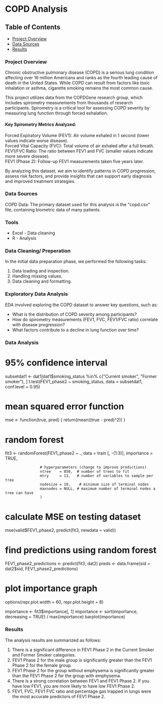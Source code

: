 # COPD Analysis

## Table of Contents
- [Project Overview](#project-overview)
- [Data Sources](#data-sources)
- [Results](#results)

### Project Overview
Chronic obstructive pulmonary disease (COPD) is a serious lung condition affecting over 16 million Americans and ranks as the fourth leading cause of death in the United States. While COPD can result from factors like toxic inhalation or asthma, cigarette smoking remains the most common cause.

This project utilizes data from the COPDGene research group, which includes spirometry measurements from thousands of research participants. Spirometry is a critical tool for assessing COPD severity by measuring lung function through forced exhalation.

#### Key Spirometry Metrics Analyzed:
Forced Expiratory Volume (FEV1): Air volume exhaled in 1 second (lower values indicate worse disease).  
Forced Vital Capacity (FVC): Total volume of air exhaled after a full breath.  
FEV1/FVC Ratio: The ratio between FEV1 and FVC (smaller values indicate more severe disease).  
FEV1 (Phase 2): Follow-up FEV1 measurements taken five years later.  

By analyzing this dataset, we aim to identify patterns in COPD progression, assess risk factors, and provide insights that can support early diagnosis and improved treatment strategies.


### Data Sources
COPD Data: The primary dataset used for this analysis is the "copd.csv" file, containing biometric data of many patients. 

### Tools
- Excel - Data cleaning
- R - Analysis

### Data Cleaning/ Preperation
In the initial data preparation phase, we performed the following tasks:

1. Data loading and inspection.  
2. Handling missing values.  
3. Data cleaning and formatting.

### Exploratory Data Analysis

EDA involved exploring the COPD dataset to answer key questions, such as:  

- What is the distribution of COPD severity among participants?  
- How do spirometry measurements (FEV1, FVC, FEV1/FVC ratio) correlate with disease progression?  
- What factors contribute to a decline in lung function over time?

### Data Analysis

# 95% confidence interval
subsetdat1 <- dat1[dat1$smoking_status %in% c("Current smoker", "Former smoker"), ]
t.test(FEV1_phase2 ~ smoking_status, data = subsetdat1, conf.level = 0.95)

# mean squared error function
mse <- function(true, pred) {
  return(mean((true - pred)^2))
}

# random forest
fit3 <- randomForest(FEV1_phase2 ~ .,
                    data = train [, -(1:3)],
                    importance = TRUE,

                    # hyperparameters (change to improve predictions)
                    ntree    = 850,  # number of trees to fit
                    mtry     = 13,   # number of variables to sample per tree
                    nodesize = 10,    # minimum size of terminal nodes
                    maxnodes = NULL, # maximum number of terminal nodes a tree can have
                    )
# calculate MSE on testing dataset
mse(valid$FEV1_phase2, predict(fit3, newdata = valid))

# find predictions using random forest
FEV1_phase2_predictions <- predict(fit3, dat2)
preds <- data.frame(sid = dat2$sid, FEV1_phase2_predictions)

# plot importance graph
options(repr.plot.width = 60, repr.plot.height = 8)

importance <- fit3$importance[, 1]
importance <- sort(importance, decreasing = TRUE) / max(importance)
barplot(importance)

### Results
The analysis results are summarized as follows:
1. There is a significant difference in FEV1 Phase 2 in the Current Smoker and Former Smoker categories.
2. FEV1 Phase 2 for the male group is significantly greater than the FEV1 Phase 2 for the female group.
3. FEV1 Phase 2 for the group without emphysema is significantly greater than the FEV1 Phase 2 for the group with emphysema.
4. There is a strong correlation between FEV1 and FEV1 Phase 2. If you have low FEV1, you are more likely to have low FEV1 Phase 2.
5. FEV1, FVC, FEV1 FVC ratio and percentage gas trapped in lungs were the most accurate predictors of FEV1 Phase 2.


   










